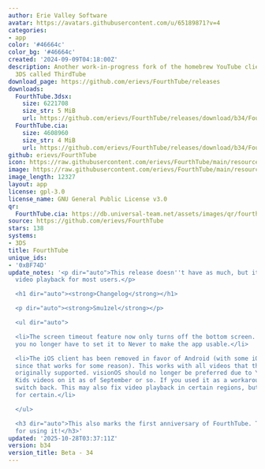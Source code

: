 ```yaml
---
author: Erie Valley Software
avatar: https://avatars.githubusercontent.com/u/65189871?v=4
categories:
- app
color: '#46664c'
color_bg: '#46664c'
created: '2024-09-09T04:18:00Z'
description: Another work-in-progress fork of the homebrew YouTube client for the
  3DS called ThirdTube
download_page: https://github.com/erievs/FourthTube/releases
downloads:
  FourthTube.3dsx:
    size: 6221708
    size_str: 5 MiB
    url: https://github.com/erievs/FourthTube/releases/download/b34/FourthTube.3dsx
  FourthTube.cia:
    size: 4608960
    size_str: 4 MiB
    url: https://github.com/erievs/FourthTube/releases/download/b34/FourthTube.cia
github: erievs/FourthTube
icon: https://raw.githubusercontent.com/erievs/FourthTube/main/resource/icon.png
image: https://raw.githubusercontent.com/erievs/FourthTube/main/resource/banner_legacy.png
image_length: 12327
layout: app
license: gpl-3.0
license_name: GNU General Public License v3.0
qr:
  FourthTube.cia: https://db.universal-team.net/assets/images/qr/fourthtube-cia.png
source: https://github.com/erievs/FourthTube
stars: 138
systems:
- 3DS
title: FourthTube
unique_ids:
- '0xBF74D'
update_notes: '<p dir="auto">This release doesn''t have as much, but it should fix
  video playback for most users.</p>

  <h1 dir="auto"><strong>Changelog</strong></h1>

  <p dir="auto"><strong>Smu1zel</strong></p>

  <ul dir="auto">

  <li>The screen timeout feature now only turns off the bottom screen. This means
  you no longer have to set it to Never to make the app usable.</li>

  <li>The iOS client has been removed in favor of Android (with some iOS parameters
  since that works for some reason). This works with all videos that the iOS client
  originally supported. visionOS should no longer be preferred due to YouTube blocking
  Kids videos on it as of September or so. If you used it as a workaround in 33, please
  switch back. This may also fix video playback in certain regions, but I don''t know
  for certain.</li>

  </ul>

  <h3 dir="auto">This also marks the first anniversary of FourthTube. Thank you all
  for using it!</h3>'
updated: '2025-10-28T03:37:11Z'
version: b34
version_title: Beta - 34
---
```

